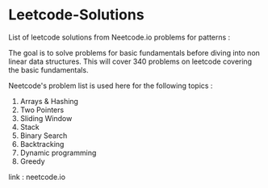 # Leetcode-Solutions
List of leetcode solutions from Neetcode.io problems for patterns :

The goal is to solve problems for basic fundamentals before diving into non linear data structures.
This will cover 340 problems on leetcode covering the basic fundamentals.

Neetcode's problem list is used here for the following topics :
 
1. Arrays & Hashing
2. Two Pointers
3. Sliding Window
4. Stack
5. Binary Search
6. Backtracking
7. Dynamic programming
8. Greedy


link : neetcode.io